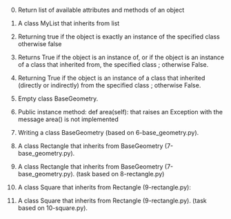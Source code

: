 

 0. Return list of available attributes and methods of an object

 1. A class MyList that inherits from list

 2. Returning true if the object is exactly an instance of the specified class otherwise false

 3. Returns True if the object is an instance of, or if the object is an instance of a class that inherited from, the specified class ; otherwise False.

 4. Returning True if the object is an instance of a class that inherited (directly or indirectly) from the specified class ; otherwise False.

 5. Empty class BaseGeometry.

 6. Public instance method: def area(self): that raises an Exception with the message area() is not implemented

 7. Writing a class BaseGeometry (based on 6-base_geometry.py).

 8. A class Rectangle that inherits from BaseGeometry (7-base_geometry.py).

 9. A class Rectangle that inherits from BaseGeometry (7-base_geometry.py). (task based on 8-rectangle.py)

 10. A class Square that inherits from Rectangle (9-rectangle.py):

 11. A class Square that inherits from Rectangle (9-rectangle.py). (task based on 10-square.py).

 